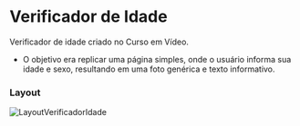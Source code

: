 # Verificador de Idade
 Verificador de idade criado no Curso em Vídeo.
 
  * O objetivo era replicar uma página simples, onde o usuário informa sua idade e sexo, resultando em uma foto genérica e texto informativo.

### Layout

![LayoutVerificadorIdade](https://user-images.githubusercontent.com/99209300/169091867-9565e744-657c-4cc2-8679-c4dd617948b3.png)
